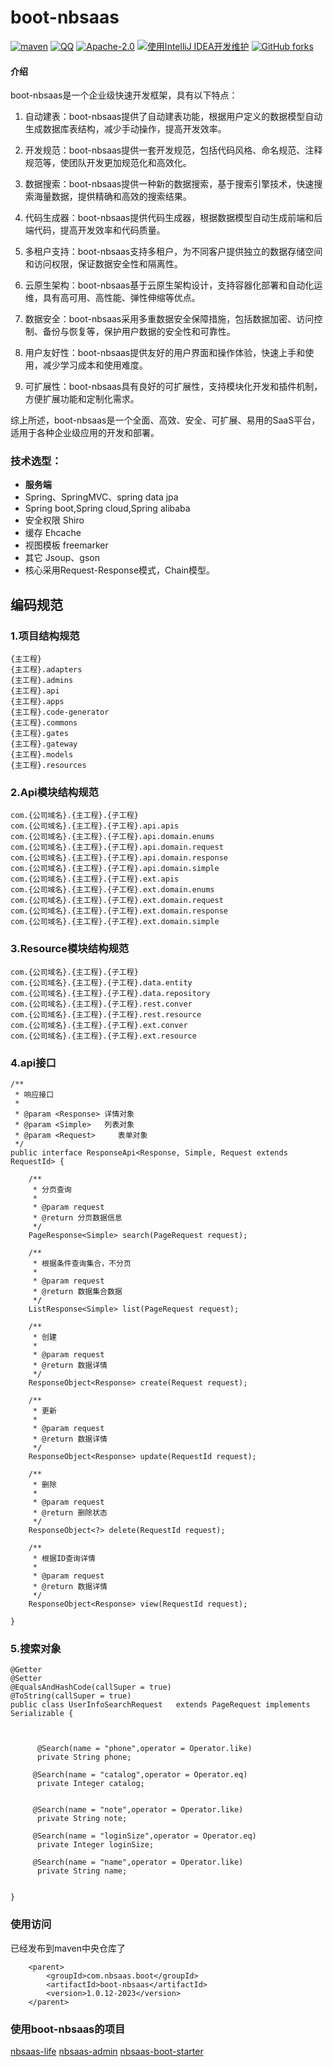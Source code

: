 # boot-nbsaas

[![maven](https://img.shields.io/maven-central/v/com.nbsaas.boot/boot-nbsaas.svg)](http://mvnrepository.com/artifact/com.nbsaas.boot/boot-nbsaas)
[![QQ](https://img.shields.io/badge/chat-on%20QQ-ff69b4.svg?style=flat-square)](//shang.qq.com/wpa/qunwpa?idkey=d1a308945e4b2ff8aeb1711c2c7914342dae15e9ce7041e94756ab355430dc78)
[![Apache-2.0](https://img.shields.io/hexpm/l/plug.svg)](https://www.apache.org/licenses/LICENSE-2.0.html)
[![使用IntelliJ IDEA开发维护](https://img.shields.io/badge/IntelliJ%20IDEA-提供支持-blue.svg)](https://www.jetbrains.com/idea/)
[![GitHub forks](https://img.shields.io/github/stars/nbsaas/boot-nbsaas.svg?style=social&logo=github&label=Stars)](https://github.com/nbsaas/boot-nbsaas)

#### 介绍

boot-nbsaas是一个企业级快速开发框架，具有以下特点：

1. 自动建表：boot-nbsaas提供了自动建表功能，根据用户定义的数据模型自动生成数据库表结构，减少手动操作，提高开发效率。

2. 开发规范：boot-nbsaas提供一套开发规范，包括代码风格、命名规范、注释规范等，使团队开发更加规范化和高效化。

3. 数据搜索：boot-nbsaas提供一种新的数据搜索，基于搜索引擎技术，快速搜索海量数据，提供精确和高效的搜索结果。

4. 代码生成器：boot-nbsaas提供代码生成器，根据数据模型自动生成前端和后端代码，提高开发效率和代码质量。

5. 多租户支持：boot-nbsaas支持多租户，为不同客户提供独立的数据存储空间和访问权限，保证数据安全性和隔离性。

6. 云原生架构：boot-nbsaas基于云原生架构设计，支持容器化部署和自动化运维，具有高可用、高性能、弹性伸缩等优点。

7. 数据安全：boot-nbsaas采用多重数据安全保障措施，包括数据加密、访问控制、备份与恢复等，保护用户数据的安全性和可靠性。

8. 用户友好性：boot-nbsaas提供友好的用户界面和操作体验，快速上手和使用，减少学习成本和使用难度。

9. 可扩展性：boot-nbsaas具有良好的可扩展性，支持模块化开发和插件机制，方便扩展功能和定制化需求。

综上所述，boot-nbsaas是一个全面、高效、安全、可扩展、易用的SaaS平台，适用于各种企业级应用的开发和部署。

### 技术选型：

* **服务端**
* Spring、SpringMVC、spring data jpa
* Spring boot,Spring cloud,Spring alibaba
* 安全权限 Shiro
* 缓存 Ehcache
* 视图模板 freemarker
* 其它 Jsoup、gson
* 核心采用Request-Response模式，Chain模型。

## 编码规范

### 1.项目结构规范

```
{主工程}
{主工程}.adapters
{主工程}.admins
{主工程}.api
{主工程}.apps
{主工程}.code-generator
{主工程}.commons
{主工程}.gates
{主工程}.gateway
{主工程}.models
{主工程}.resources

```

### 2.Api模块结构规范

```
com.{公司域名}.{主工程}.{子工程}
com.{公司域名}.{主工程}.{子工程}.api.apis
com.{公司域名}.{主工程}.{子工程}.api.domain.enums
com.{公司域名}.{主工程}.{子工程}.api.domain.request
com.{公司域名}.{主工程}.{子工程}.api.domain.response
com.{公司域名}.{主工程}.{子工程}.api.domain.simple
com.{公司域名}.{主工程}.{子工程}.ext.apis
com.{公司域名}.{主工程}.{子工程}.ext.domain.enums
com.{公司域名}.{主工程}.{子工程}.ext.domain.request
com.{公司域名}.{主工程}.{子工程}.ext.domain.response
com.{公司域名}.{主工程}.{子工程}.ext.domain.simple
```

### 3.Resource模块结构规范

```
com.{公司域名}.{主工程}.{子工程}
com.{公司域名}.{主工程}.{子工程}.data.entity
com.{公司域名}.{主工程}.{子工程}.data.repository
com.{公司域名}.{主工程}.{子工程}.rest.conver
com.{公司域名}.{主工程}.{子工程}.rest.resource
com.{公司域名}.{主工程}.{子工程}.ext.conver
com.{公司域名}.{主工程}.{子工程}.ext.resource
```

### 4.api接口

```
/**
 * 响应接口
 *
 * @param <Response> 详情对象
 * @param <Simple>   列表对象
 * @param <Request>     表单对象
 */
public interface ResponseApi<Response, Simple, Request extends RequestId> {

    /**
     * 分页查询
     *
     * @param request
     * @return 分页数据信息
     */
    PageResponse<Simple> search(PageRequest request);

    /**
     * 根据条件查询集合，不分页
     *
     * @param request
     * @return 数据集合数据
     */
    ListResponse<Simple> list(PageRequest request);

    /**
     * 创建
     *
     * @param request
     * @return 数据详情
     */
    ResponseObject<Response> create(Request request);

    /**
     * 更新
     *
     * @param request
     * @return 数据详情
     */
    ResponseObject<Response> update(RequestId request);

    /**
     * 删除
     *
     * @param request
     * @return 删除状态
     */
    ResponseObject<?> delete(RequestId request);

    /**
     * 根据ID查询详情
     *
     * @param request
     * @return 数据详情
     */
    ResponseObject<Response> view(RequestId request);

}
```

### 5.搜索对象

```
@Getter
@Setter
@EqualsAndHashCode(callSuper = true)
@ToString(callSuper = true)
public class UserInfoSearchRequest   extends PageRequest implements Serializable {


      
      @Search(name = "phone",operator = Operator.like)
      private String phone;

     @Search(name = "catalog",operator = Operator.eq)
      private Integer catalog;

    
     @Search(name = "note",operator = Operator.like)
      private String note;
     
     @Search(name = "loginSize",operator = Operator.eq)
      private Integer loginSize;
     
     @Search(name = "name",operator = Operator.like)
      private String name;


}
```

### 使用访问

已经发布到maven中央仓库了

```
    <parent>
        <groupId>com.nbsaas.boot</groupId>
        <artifactId>boot-nbsaas</artifactId>
        <version>1.0.12-2023</version>
    </parent>
```

### 使用boot-nbsaas的项目
[nbsaas-life](https://gitee.com/quhaodian/nbsaas-life)
[nbsaas-admin](https://gitee.com/cng1985/nbsaas-admin)
[nbsaas-boot-starter](https://gitee.com/cng1985/nbsaas-boot-starter)


